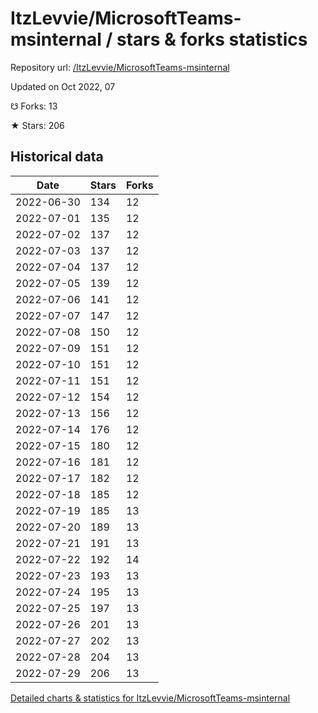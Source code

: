# ItzLevvie/MicrosoftTeams-msinternal / stars & forks statistics

Repository url: [/ItzLevvie/MicrosoftTeams-msinternal](https://github.com/ItzLevvie/MicrosoftTeams-msinternal)

Updated on Oct 2022, 07

☋ Forks: 13

★ Stars: 206

## Historical data
| Date | Stars | Forks |
|------|-------|-------|
| 2022-06-30 | 134 | 12 | 
| 2022-07-01 | 135 | 12 | 
| 2022-07-02 | 137 | 12 | 
| 2022-07-03 | 137 | 12 | 
| 2022-07-04 | 137 | 12 | 
| 2022-07-05 | 139 | 12 | 
| 2022-07-06 | 141 | 12 | 
| 2022-07-07 | 147 | 12 | 
| 2022-07-08 | 150 | 12 | 
| 2022-07-09 | 151 | 12 | 
| 2022-07-10 | 151 | 12 | 
| 2022-07-11 | 151 | 12 | 
| 2022-07-12 | 154 | 12 | 
| 2022-07-13 | 156 | 12 | 
| 2022-07-14 | 176 | 12 | 
| 2022-07-15 | 180 | 12 | 
| 2022-07-16 | 181 | 12 | 
| 2022-07-17 | 182 | 12 | 
| 2022-07-18 | 185 | 12 | 
| 2022-07-19 | 185 | 13 | 
| 2022-07-20 | 189 | 13 | 
| 2022-07-21 | 191 | 13 | 
| 2022-07-22 | 192 | 14 | 
| 2022-07-23 | 193 | 13 | 
| 2022-07-24 | 195 | 13 | 
| 2022-07-25 | 197 | 13 | 
| 2022-07-26 | 201 | 13 | 
| 2022-07-27 | 202 | 13 | 
| 2022-07-28 | 204 | 13 | 
| 2022-07-29 | 206 | 13 | 


[Detailed charts & statistics for ItzLevvie/MicrosoftTeams-msinternal](https://reviewgithub.com/rep/ItzLevvie/MicrosoftTeams-msinternal)
